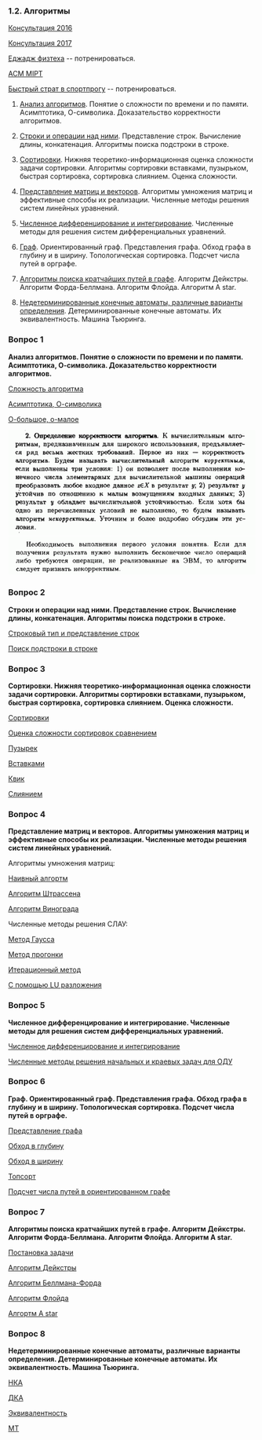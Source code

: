 ### 1.2. Алгоритмы

[Консультация 2016](https://www.youtube.com/watch?v=2ByGYBDAULY)

[Консультация 2017](https://www.youtube.com/watch?v=5sQ9P4OXOwg)

[Еджадж физтеха](http://ejudge.mipt.ru/) -- потренироваться.

[ACM MIPT](http://acm.mipt.ru/)

[Быстрый страт в спортпрогу](https://stepik.org/course/64454/syllabus) -- потренироваться.

1. [Анализ алгоритмов](#вопрос-1). Понятие о сложности по времени и по памяти. Асимптотика, О-символика. Доказательство корректности алгоритмов.

2. [Строки и операции над ними](#вопрос-2). Представление строк. Вычисление длины, конкатенация. Алгоритмы поиска подстроки в строке.

3. [Сортировки](#вопрос-3). Нижняя теоретико-информационная оценка сложности задачи сортировки. Алгоритмы сортировки вставками, пузырьком, быстрая сортировка, сортировка слиянием. Оценка сложности.

4. [Представление матриц и векторов](#вопрос-4). Алгоритмы умножения матриц и эффективные способы их реализации. Численные методы решения систем линейных уравнений.

5. [Численное дифференцирование и интегрирование](#вопрос-5). Численные методы для решения систем дифференциальных уравнений.

6. [Граф](#вопрос-6). Ориентированный граф. Представления графа. Обход графа в глубину и в ширину. Топологическая сортировка. Подсчет числа путей в орграфе.

7. [Алгоритмы поиска кратчайших путей в графе](#вопрос-7). Алгоритм Дейкстры. Алгоритм Форда-Беллмана. Алгоритм Флойда. Алгоритм A star.

8. [Недетерминированные конечные автоматы, различные варианты определения](#вопрос-8). Детерминированные конечные автоматы. Их эквивалентность. Машина Тьюринга.

### Вопрос 1

**Анализ алгоритмов. Понятие о сложности по времени и по памяти. Асимптотика, О-символика. Доказательство корректности алгоритмов.**

[Сложность алгоритма](https://ru.wikipedia.org/wiki/%D0%92%D1%8B%D1%87%D0%B8%D1%81%D0%BB%D0%B8%D1%82%D0%B5%D0%BB%D1%8C%D0%BD%D0%B0%D1%8F_%D1%81%D0%BB%D0%BE%D0%B6%D0%BD%D0%BE%D1%81%D1%82%D1%8C)

[Асимптотика, О-символика](https://habr.com/ru/post/188010/)

[О-большое, о-малое](https://ru.wikipedia.org/wiki/%C2%ABO%C2%BB_%D0%B1%D0%BE%D0%BB%D1%8C%D1%88%D0%BE%D0%B5_%D0%B8_%C2%ABo%C2%BB_%D0%BC%D0%B0%D0%BB%D0%BE%D0%B5)

![algo01.png](img/algo01.png)
![algo01_2.png](img/algo01_2.png)

### Вопрос 2

**Строки и операции над ними. Представление строк. Вычисление длины, конкатенация. Алгоритмы поиска подстроки в строке.**

[Строковый тип и представление строк](https://ru.wikipedia.org/wiki/%D0%A1%D1%82%D1%80%D0%BE%D0%BA%D0%BE%D0%B2%D1%8B%D0%B9_%D1%82%D0%B8%D0%BF)

[Поиск подстроки в строке](https://neerc.ifmo.ru/wiki/index.php?title=%D0%9F%D0%BE%D0%B8%D1%81%D0%BA_%D0%BF%D0%BE%D0%B4%D1%81%D1%82%D1%80%D0%BE%D0%BA%D0%B8_%D0%B2_%D1%81%D1%82%D1%80%D0%BE%D0%BA%D0%B5)

### Вопрос 3

**Сортировки. Нижняя теоретико-информационная оценка сложности задачи сортировки. Алгоритмы сортировки вставками, пузырьком, быстрая сортировка, сортировка слиянием. Оценка сложности.**

[Сортировки](https://neerc.ifmo.ru/wiki/index.php?title=%D0%A1%D0%BE%D1%80%D1%82%D0%B8%D1%80%D0%BE%D0%B2%D0%BA%D0%B8)

[Оценка сложности сортировок сравнением](https://neerc.ifmo.ru/wiki/index.php?title=%D0%A2%D0%B5%D0%BE%D1%80%D0%B5%D0%BC%D0%B0_%D0%BE_%D0%BD%D0%B8%D0%B6%D0%BD%D0%B5%D0%B9_%D0%BE%D1%86%D0%B5%D0%BD%D0%BA%D0%B5_%D0%B4%D0%BB%D1%8F_%D1%81%D0%BE%D1%80%D1%82%D0%B8%D1%80%D0%BE%D0%B2%D0%BA%D0%B8_%D1%81%D1%80%D0%B0%D0%B2%D0%BD%D0%B5%D0%BD%D0%B8%D1%8F%D0%BC%D0%B8)

[Пузырек](https://neerc.ifmo.ru/wiki/index.php?title=%D0%A1%D0%BE%D1%80%D1%82%D0%B8%D1%80%D0%BE%D0%B2%D0%BA%D0%B0_%D0%BF%D1%83%D0%B7%D1%8B%D1%80%D1%8C%D0%BA%D0%BE%D0%BC)

[Вставками](https://neerc.ifmo.ru/wiki/index.php?title=%D0%A1%D0%BE%D1%80%D1%82%D0%B8%D1%80%D0%BE%D0%B2%D0%BA%D0%B0_%D0%B2%D1%81%D1%82%D0%B0%D0%B2%D0%BA%D0%B0%D0%BC%D0%B8)

[Квик](https://neerc.ifmo.ru/wiki/index.php?title=%D0%91%D1%8B%D1%81%D1%82%D1%80%D0%B0%D1%8F_%D1%81%D0%BE%D1%80%D1%82%D0%B8%D1%80%D0%BE%D0%B2%D0%BA%D0%B0)

[Слиянием](https://neerc.ifmo.ru/wiki/index.php?title=%D0%A1%D0%BE%D1%80%D1%82%D0%B8%D1%80%D0%BE%D0%B2%D0%BA%D0%B0_%D1%81%D0%BB%D0%B8%D1%8F%D0%BD%D0%B8%D0%B5%D0%BC)

### Вопрос 4

**Представление матриц и векторов. Алгоритмы умножения матриц и эффективные способы их реализации. Численные методы решения систем линейных уравнений.**

Алгоритмы умножения матриц:

[Наивный алгортм](https://prog-cpp.ru/matrix-multiplication/)

[Алгоритм Штрассена](https://ru.wikipedia.org/wiki/%D0%90%D0%BB%D0%B3%D0%BE%D1%80%D0%B8%D1%82%D0%BC_%D0%A8%D1%82%D1%80%D0%B0%D1%81%D1%81%D0%B5%D0%BD%D0%B0)

[Алгоритм Винограда](https://ru.wikipedia.org/wiki/%D0%90%D0%BB%D0%B3%D0%BE%D1%80%D0%B8%D1%82%D0%BC_%D0%9A%D0%BE%D0%BF%D0%BF%D0%B5%D1%80%D1%81%D0%BC%D0%B8%D1%82%D0%B0_%E2%80%94_%D0%92%D0%B8%D0%BD%D0%BE%D0%B3%D1%80%D0%B0%D0%B4%D0%B0)

Численные методы решения СЛАУ:

[Метод Гаусса](https://ru.wikipedia.org/wiki/%D0%9C%D0%B5%D1%82%D0%BE%D0%B4_%D0%93%D0%B0%D1%83%D1%81%D1%81%D0%B0_%E2%80%94_%D0%97%D0%B5%D0%B9%D0%B4%D0%B5%D0%BB%D1%8F_%D1%80%D0%B5%D1%88%D0%B5%D0%BD%D0%B8%D1%8F_%D1%81%D0%B8%D1%81%D1%82%D0%B5%D0%BC%D1%8B_%D0%BB%D0%B8%D0%BD%D0%B5%D0%B9%D0%BD%D1%8B%D1%85_%D1%83%D1%80%D0%B0%D0%B2%D0%BD%D0%B5%D0%BD%D0%B8%D0%B9)

[Метод прогонки](https://ru.wikipedia.org/wiki/%D0%9C%D0%B5%D1%82%D0%BE%D0%B4_%D0%BF%D1%80%D0%BE%D0%B3%D0%BE%D0%BD%D0%BA%D0%B8)

[Итерационный метод](https://ru.wikipedia.org/wiki/%D0%9C%D0%B5%D1%82%D0%BE%D0%B4_%D0%B8%D1%82%D0%B5%D1%80%D0%B0%D1%86%D0%B8%D0%B8)

[С помощью LU разложения](https://ru.wikipedia.org/wiki/LU-%D1%80%D0%B0%D0%B7%D0%BB%D0%BE%D0%B6%D0%B5%D0%BD%D0%B8%D0%B5)

### Вопрос 5

**Численное дифференцирование и интегрирование. Численные методы для решения систем дифференциальных уравнений.**

[Численное дифференцирование и интегрирование](https://mainfodotru.files.wordpress.com/2017/09/numeric-methods-part3.pdf)

[Численные методы решения начальных и краевых задач для ОДУ](https://mainfodotru.files.wordpress.com/2017/09/numeric-methods-part4.pdf)

### Вопрос 6

**Граф. Ориентированный граф. Представления графа. Обход графа в глубину и в ширину. Топологическая сортировка. Подсчет числа путей в орграфе.**

[Представление графа](https://habr.com/ru/post/469967/)

[Обход в глубину](https://neerc.ifmo.ru/wiki/index.php?title=%D0%9E%D0%B1%D1%85%D0%BE%D0%B4_%D0%B2_%D0%B3%D0%BB%D1%83%D0%B1%D0%B8%D0%BD%D1%83,_%D1%86%D0%B2%D0%B5%D1%82%D0%B0_%D0%B2%D0%B5%D1%80%D1%88%D0%B8%D0%BD)

[Обход в ширину](https://neerc.ifmo.ru/wiki/index.php?title=%D0%9E%D0%B1%D1%85%D0%BE%D0%B4_%D0%B2_%D1%88%D0%B8%D1%80%D0%B8%D0%BD%D1%83)

[Топсорт](https://e-maxx.ru/algo/topological_sort)

[Подсчет числа путей в ориентированном графе](https://neerc.ifmo.ru/wiki/index.php?title=%D0%97%D0%B0%D0%B4%D0%B0%D1%87%D0%B0_%D0%BE_%D1%87%D0%B8%D1%81%D0%BB%D0%B5_%D0%BF%D1%83%D1%82%D0%B5%D0%B9_%D0%B2_%D0%B0%D1%86%D0%B8%D0%BA%D0%BB%D0%B8%D1%87%D0%B5%D1%81%D0%BA%D0%BE%D0%BC_%D0%B3%D1%80%D0%B0%D1%84%D0%B5)

### Вопрос 7

**Алгоритмы поиска кратчайших путей в графе. Алгоритм Дейкстры. Алгоритм Форда-Беллмана. Алгоритм Флойда. Алгоритм A star.**

[Постановка задачи](https://ru.wikipedia.org/wiki/%D0%97%D0%B0%D0%B4%D0%B0%D1%87%D0%B0_%D0%BE_%D0%BA%D1%80%D0%B0%D1%82%D1%87%D0%B0%D0%B9%D1%88%D0%B5%D0%BC_%D0%BF%D1%83%D1%82%D0%B8)

[Алгоритм Дейкстры](https://neerc.ifmo.ru/wiki/index.php?title=%D0%90%D0%BB%D0%B3%D0%BE%D1%80%D0%B8%D1%82%D0%BC_%D0%94%D0%B5%D0%B9%D0%BA%D1%81%D1%82%D1%80%D1%8B)

[Алгоритм Беллмана-Форда](https://neerc.ifmo.ru/wiki/index.php?title=%D0%90%D0%BB%D0%B3%D0%BE%D1%80%D0%B8%D1%82%D0%BC_%D0%A4%D0%BE%D1%80%D0%B4%D0%B0-%D0%91%D0%B5%D0%BB%D0%BB%D0%BC%D0%B0%D0%BD%D0%B0)

[Алгоритм Флойда](https://neerc.ifmo.ru/wiki/index.php?title=%D0%90%D0%BB%D0%B3%D0%BE%D1%80%D0%B8%D1%82%D0%BC_%D0%A4%D0%BB%D0%BE%D0%B9%D0%B4%D0%B0)

[Алгортм A star](https://neerc.ifmo.ru/wiki/index.php?title=%D0%90%D0%BB%D0%B3%D0%BE%D1%80%D0%B8%D1%82%D0%BC_A*)

### Вопрос 8

**Недетерминированные конечные автоматы, различные варианты определения. Детерминированные конечные автоматы. Их эквивалентность. Машина Тьюринга.**

[НКА](https://neerc.ifmo.ru/wiki/index.php?title=%D0%9D%D0%B5%D0%B4%D0%B5%D1%82%D0%B5%D1%80%D0%BC%D0%B8%D0%BD%D0%B8%D1%80%D0%BE%D0%B2%D0%B0%D0%BD%D0%BD%D1%8B%D0%B5_%D0%BA%D0%BE%D0%BD%D0%B5%D1%87%D0%BD%D1%8B%D0%B5_%D0%B0%D0%B2%D1%82%D0%BE%D0%BC%D0%B0%D1%82%D1%8B)

[ДКА](https://neerc.ifmo.ru/wiki/index.php?title=%D0%94%D0%B5%D1%82%D0%B5%D1%80%D0%BC%D0%B8%D0%BD%D0%B8%D1%80%D0%BE%D0%B2%D0%B0%D0%BD%D0%BD%D1%8B%D0%B5_%D0%BA%D0%BE%D0%BD%D0%B5%D1%87%D0%BD%D1%8B%D0%B5_%D0%B0%D0%B2%D1%82%D0%BE%D0%BC%D0%B0%D1%82%D1%8B)

[Эквивалентность](https://neerc.ifmo.ru/wiki/index.php?title=%D0%9F%D0%BE%D1%81%D1%82%D1%80%D0%BE%D0%B5%D0%BD%D0%B8%D0%B5_%D0%BF%D0%BE_%D0%9D%D0%9A%D0%90_%D1%8D%D0%BA%D0%B2%D0%B8%D0%B2%D0%B0%D0%BB%D0%B5%D0%BD%D1%82%D0%BD%D0%BE%D0%B3%D0%BE_%D0%94%D0%9A%D0%90,_%D0%B0%D0%BB%D0%B3%D0%BE%D1%80%D0%B8%D1%82%D0%BC_%D0%A2%D0%BE%D0%BC%D0%BF%D1%81%D0%BE%D0%BD%D0%B0)

[МТ](https://neerc.ifmo.ru/wiki/index.php?title=%D0%9C%D0%B0%D1%88%D0%B8%D0%BD%D0%B0_%D0%A2%D1%8C%D1%8E%D1%80%D0%B8%D0%BD%D0%B3%D0%B0)